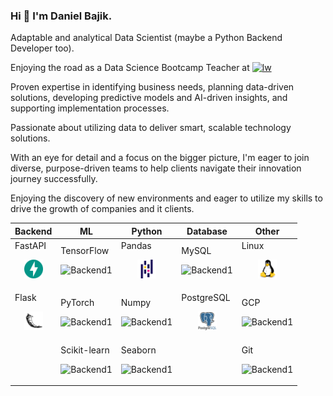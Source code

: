 ### Hi 👋 I'm Daniel Bajik.

Adaptable and analytical Data Scientist (maybe a Python Backend Developer too). 

Enjoying the road as a Data Science Bootcamp Teacher at <a href="https://www.lewagon.com/" target="_blank"><img src="https://raw.githubusercontent.com/lewagon/fullstack-images/master/uikit/logo.png" alt="lw" width="30" height="30"/></a>

Proven expertise in identifying business needs, planning data-driven solutions, developing predictive models and AI-driven insights, and supporting implementation processes.

Passionate about utilizing data to deliver smart, scalable technology solutions. 

With an eye for detail and a focus on the bigger picture, I'm eager to join diverse, purpose-driven teams to help clients navigate their innovation journey successfully. 

Enjoying the discovery of new environments and eager to utilize my skills to drive the growth of companies and it clients.



| Backend |   ML          |  Python    |  Database   | Other |
|---------|---------------|------------|-------------|-------------|
|FastAPI <p align="center"><img src="https://github.com/devicons/devicon/blob/master/icons/fastapi/fastapi-plain.svg" alt="Backend1" width="30" height="30"/></p> | TensorFlow <p align="center"><img src="https://upload.wikimedia.org/wikipedia/commons/2/2d/Tensorflow_logo.svg" alt="Backend1" width="30" height="30"/></p>   | Pandas <p align="center"><img src="https://raw.githubusercontent.com/devicons/devicon/2ae2a900d2f041da66e950e4d48052658d850630/icons/pandas/pandas-original.svg" alt="Backend1" width="30" height="30"/></p>    | MySQL <p align="center"><img src="https://encrypted-tbn0.gstatic.com/images?q=tbn:ANd9GcQc5niSKZpZhcw5Cxk4e5k_-_TNIeaRfu2fgw&usqp=CAU" alt="Backend1" width="30" height="30"/></p>       | Linux <p align="center"><img src="https://raw.githubusercontent.com/devicons/devicon/master/icons/linux/linux-original.svg" alt="Backend1" width="30" height="30"/></p>   |
| Flask <p align="center"><img src="https://github.com/devicons/devicon/blob/master/icons/flask/flask-original.svg" alt="Backend1" width="30" height="30"/></p>   | PyTorch <p align="center"><img src="https://upload.wikimedia.org/wikipedia/commons/1/10/PyTorch_logo_icon.svg" alt="Backend1" width="30" height="30"/></p>         | Numpy <p align="center"><img src="https://github.com/numpy/numpy/blob/main/branding/logo/secondary/numpylogo2.png" alt="Backend1" width="30" height="30"/></p>     | PostgreSQL <p align="center"><img src="https://raw.githubusercontent.com/devicons/devicon/master/icons/postgresql/postgresql-original-wordmark.svg" alt="Backend1" width="30" height="30"/></p> |  GCP <p align="center"><img src="https://camo.githubusercontent.com/582944f6627732531ce1a2e20ad43538d1896e16a5f159ea28fd137dbb8e798a/68747470733a2f2f7777772e766563746f726c6f676f2e7a6f6e652f6c6f676f732f676f6f676c655f636c6f75642f676f6f676c655f636c6f75642d69636f6e2e737667" alt="Backend1" width="30" height="30"/></p>  |         | OpenCV <p align="center"><img src="https://camo.githubusercontent.com/ce9fb3389462f2c9444f863e410f0d17d04b216beba8749a015011887eadfbaf/68747470733a2f2f7777772e766563746f726c6f676f2e7a6f6e652f6c6f676f732f6f70656e63762f6f70656e63762d69636f6e2e737667" alt="Backend1" width="30" height="30"/></p>      | MatplotLib <p align="center"><img src="https://d33wubrfki0l68.cloudfront.net/e33fd6f372aa5d51e7b0de4bd763bd983251881e/4b0f4/blog/customising-matplotlib/matplot_title_logo.png" alt="Backend1" width="30" height="30"/></p> |             |          |
|          | Scikit-learn <p align="center"><img src="https://upload.wikimedia.org/wikipedia/commons/0/05/Scikit_learn_logo_small.svg" alt="Backend1" width="30" height="30"/></p>        | Seaborn <p align="center"><img src="https://camo.githubusercontent.com/53ae1cb6abbfacfb463f0a0d2fbdb58acad261200cb61f3d32abd7ac0edacded/68747470733a2f2f736561626f726e2e7079646174612e6f72672f5f696d616765732f6c6f676f2d6d61726b2d6c6967687462672e737667" alt="Backend1" width="30" height="30"/></p>   |             | Git <p align="center"><img src="https://camo.githubusercontent.com/fbfcb9e3dc648adc93bef37c718db16c52f617ad055a26de6dc3c21865c3321d/68747470733a2f2f7777772e766563746f726c6f676f2e7a6f6e652f6c6f676f732f6769742d73636d2f6769742d73636d2d69636f6e2e737667" alt="Backend1" width="30" height="30"/></p>     |

